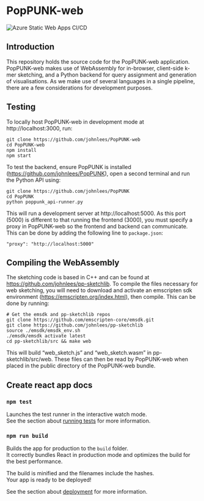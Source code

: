 # PopPUNK-web

![Azure Static Web Apps CI/CD](https://github.com/johnlees/PopPUNK-web/workflows/Azure%20Static%20Web%20Apps%20CI/CD/badge.svg?branch=master)

## Introduction

This repository holds the source code for the PopPUNK-web application. PopPUNK-web makes use of WebAssembly for in-browser, client-side k-mer sketching, and a Python backend for query assignment and generation of visualisations. As we make use of several languages in a single pipeline, there are a few considerations for development purposes.

## Testing

To locally host PopPUNK-web in development mode at http://localhost:3000, run:
```
git clone https://github.com/johnlees/PopPUNK-web
cd PopPUNK-web
npm install
npm start
```
To test the backend, ensure PopPUNK is installed (https://github.com/johnlees/PopPUNK), open a second terminal and run the Python API using:
```
git clone https://github.com/johnlees/PopPUNK
cd PopPUNK
python poppunk_api-runner.py
```
This will run a development server at http://localhost:5000. As this port (5000) is different to that running the frontend (3000), you must specify a proxy in PopPUNK-web so the frontend and backend can communicate. This can be done by adding the following line to ```package.json```:
```
"proxy": "http://localhost:5000"
```

## Compiling the WebAssembly

The sketching code is based in C++ and can be found at https://github.com/johnlees/pp-sketchlib. To compile the files necessary for web sketching, you will need to download and activate an emscripten sdk environment (https://emscripten.org/index.html), then compile. This can be done by running:
```
# Get the emsdk and pp-sketchlib repos
git clone https://github.com/emscripten-core/emsdk.git
git clone https://github.com/johnlees/pp-sketchlib
source ./emsdk/emsdk_env.sh
./emsdk/emsdk activate latest
cd pp-sketchlib/src && make web
```
This will build “web_sketch.js” and “web_sketch.wasm” in pp-sketchlib/src/web. These files can then be read by PopPUNK-web when placed in the public directory of the PopPUNK-web bundle.

## Create react app docs

### `npm test`

Launches the test runner in the interactive watch mode.<br />
See the section about [running tests](https://facebook.github.io/create-react-app/docs/running-tests) for more information.

### `npm run build`

Builds the app for production to the `build` folder.<br />
It correctly bundles React in production mode and optimizes the build for the best performance.

The build is minified and the filenames include the hashes.<br />
Your app is ready to be deployed!

See the section about [deployment](https://facebook.github.io/create-react-app/docs/deployment) for more information.
